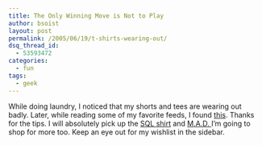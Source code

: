 ```yaml
---
title: The Only Winning Move is Not to Play
author: bsoist
layout: post
permalink: /2005/06/19/t-shirts-wearing-out/
dsq_thread_id:
  - 53593472
categories:
  - fun
tags:
  - geek
---
```

While doing laundry, I noticed that my shorts and tees are wearing out badly. Later, while reading some of my favorite feeds, I found [this][1]. Thanks for the tips. I will absolutely pick up the [SQL shirt][2] and [M.A.D. ][3] I&#8217;m going to shop for more too. Keep an eye out for my wishlist in the sidebar. <i class="fa fa-smile-o"></i>

 [1]: http://www.wilwheaton.net/mt/archives/003300.php
 [2]: http://www.thinkgeek.com/tshirts/frustrations/595d/
 [3]: http://www.thinkgeek.com/tshirts/generic/5e8f/
